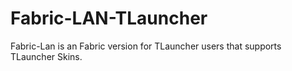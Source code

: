 # Fabric-LAN-TLauncher
Fabric-Lan is an Fabric version for TLauncher users that supports TLauncher Skins. 

